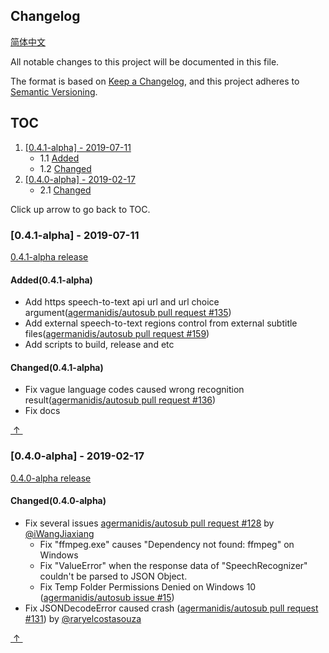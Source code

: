 ## Changelog

[简体中文](docs/CHANGELOG.zh-Hans.md)

All notable changes to this project will be documented in this file.

The format is based on [Keep a Changelog](https://keepachangelog.com/en/1.0.0/),
and this project adheres to [Semantic Versioning](https://semver.org/spec/v2.0.0.html).

## TOC

1. [[0.4.1-alpha] - 2019-07-11](#041-alpha---2019-07-11)
   - 1.1 [Added](#Added041-alpha)
   - 1.2 [Changed](#Changed041-alpha)
2. [[0.4.0-alpha] - 2019-02-17](#040-alpha---2019-02-17)
   - 2.1 [Changed](#Changed040-alpha)

Click up arrow to go back to TOC.

### [0.4.1-alpha] - 2019-07-11

[0.4.1-alpha release](https://github.com/BingLingGroup/autosub/releases/tag/0.4.1-alpha)

#### Added(0.4.1-alpha)

- Add https speech-to-text api url and url choice argument([agermanidis/autosub pull request #135](https://github.com/agermanidis/autosub/pull/135))
- Add external speech-to-text regions control from external subtitle files([agermanidis/autosub pull request #159](https://github.com/agermanidis/autosub/pull/159))
- Add scripts to build, release and etc

#### Changed(0.4.1-alpha)

- Fix vague language codes caused wrong recognition result([agermanidis/autosub pull request #136](https://github.com/agermanidis/autosub/pull/136))
- Fix docs

<escape><a href = "#TOC">&nbsp;↑&nbsp;</a></escape>

### [0.4.0-alpha] - 2019-02-17

[0.4.0-alpha release](https://github.com/BingLingGroup/autosub/releases/tag/0.4.0-alpha)

#### Changed(0.4.0-alpha)

- Fix several issues [agermanidis/autosub pull request #128](https://github.com/agermanidis/autosub/pull/128) by [@iWangJiaxiang](https://github.com/iWangJiaxiang)
  - Fix "ffmpeg.exe" causes "Dependency not found: ffmpeg" on Windows
  - Fix "ValueError" when the response data of "SpeechRecognizer" couldn't be parsed to JSON Object.
  - Fix Temp Folder Permissions Denied on Windows 10 ([agermanidis/autosub issue #15](https://github.com/agermanidis/autosub/issues/15))
- Fix JSONDecodeError caused crash ([agermanidis/autosub pull request #131](https://github.com/agermanidis/autosub/pull/131)) by [@raryelcostasouza](https://github.com/raryelcostasouza)

<escape><a href = "#TOC">&nbsp;↑&nbsp;</a></escape>
